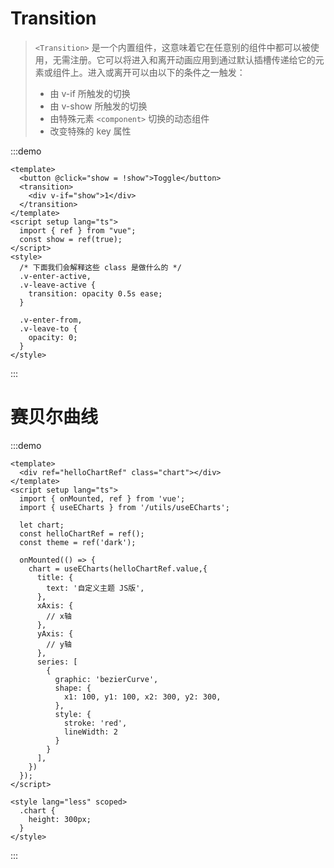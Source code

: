 # Transition

> `<Transition>` 是一个内置组件，这意味着它在任意别的组件中都可以被使用，无需注册。它可以将进入和离开动画应用到通过默认插槽传递给它的元素或组件上。进入或离开可以由以下的条件之一触发：
> - 由 v-if 所触发的切换
> - 由 v-show 所触发的切换
> - 由特殊元素 `<component>` 切换的动态组件
> - 改变特殊的 key 属性

:::demo
```vue
<template>
  <button @click="show = !show">Toggle</button>
  <transition>
    <div v-if="show">1</div>
  </transition>
</template>
<script setup lang="ts">
  import { ref } from "vue";
  const show = ref(true);
</script>
<style>
  /* 下面我们会解释这些 class 是做什么的 */
  .v-enter-active,
  .v-leave-active {
    transition: opacity 0.5s ease;
  }

  .v-enter-from,
  .v-leave-to {
    opacity: 0;
  }
</style>
```
:::

# 赛贝尔曲线

:::demo
```vue
<template>
  <div ref="helloChartRef" class="chart"></div>
</template>
<script setup lang="ts">
  import { onMounted, ref } from 'vue';
  import { useECharts } from '/utils/useECharts';
  
  let chart;
  const helloChartRef = ref();
  const theme = ref('dark');

  onMounted(() => {
    chart = useECharts(helloChartRef.value,{
      title: {
        text: '自定义主题 JS版',
      },
      xAxis: {
        // x轴
      },
      yAxis: {
        // y轴
      },
      series: [
        {
          graphic: 'bezierCurve',
          shape: {
            x1: 100, y1: 100, x2: 300, y2: 300,
          },
          style: {
            stroke: 'red',
            lineWidth: 2
          }
        }
      ],
    })
  });
</script>

<style lang="less" scoped>
  .chart {
    height: 300px;
  }
</style>
```
:::

